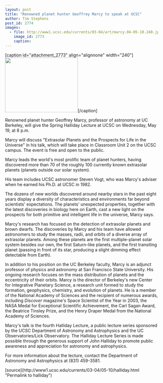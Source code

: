 ```yaml
---
layout: post
title: "Renowned planet hunter Geoffrey Marcy to speak at UCSC"
author: Tim Stephens
post_id: 2774
images:
  - file: http://www1.ucsc.edu/currents/03-04/art/marcy.04-05-10.240.jpg
    image_id: 2773
    caption: 
---
```


[caption id="attachment_2773" align="alignnone" width="240"]<a href="http://localhost/mysite/wp-content/uploads/2004/05/marcy.04-05-10.240.jpg"><img class="size-full wp-image-2773" src="http://localhost/mysite/wp-content/uploads/2004/05/marcy.04-05-10.240.jpg" alt="" width="240" height="180" /></a>[/caption]
<p>
  Renowned planet hunter Geoffrey Marcy, professor of astronomy at UC Berkeley, will give the Spring Halliday Lecture at UCSC on Wednesday, May 19, at 8 p.m.<br>
</p>
<p>
  Marcy will discuss "Extrasolar Planets and the Prospects for Life in the Universe" in his talk, which will take place in Classroom Unit 2 on the UCSC campus. The event is free and open to the public.<br>
</p>
<p>
  Marcy leads the world's most prolific team of planet hunters, having discovered more than 70 of the roughly 100 currently known extrasolar planets (planets outside our solar system).
</p>
<p>
  His team includes UCSC astronomer Steven Vogt, who was Marcy's adviser when he earned his Ph.D. at UCSC in 1982.<br>
</p>
<p>
  The dozens of new worlds discovered around nearby stars in the past eight years display a diversity of characteristics and environments far beyond scientists' expectations. The planets' unexpected properties, together with the latest discoveries in biology here on Earth, cast a new light on the prospects for both primitive and intelligent life in the universe, Marcy says.<br>
</p>
<p>
  Marcy's research has focused on the detection of extrasolar planets and brown dwarfs. The discoveries by Marcy and his team have allowed astronomers to study the masses, radii, and orbits of a diverse array of extrasolar planets. Among these planets are the first multiple-planet solar system besides our own, the first Saturn-like planets, and the first transiting planet (passing in front of its star, producing a slight dimming effect detectable from Earth).<br>
</p>
<p>
  In addition to his position on the UC Berkeley faculty, Marcy is an adjunct professor of physics and astronomy at San Francisco State University. His ongoing research focuses on the mass distribution of planets and the eccentricity of their orbits. Marcy is the director of Berkeley's new Center for Integrative Planetary Science, a research unit formed to study the formation, geophysics, chemistry, and evolution of planets. He is a member of the National Academy of Sciences and the recipient of numerous awards, including <i>Discover</i> magazine's Space Scientist of the Year in 2003, the NASA Medal for Exceptional Scientific Achievement, the Carl Sagan Award, the Beatrice Tinsley Prize, and the Henry Draper Medal from the National Academy of Sciences.<br>
</p>
<p>
  Marcy's talk is the fourth Halliday Lecture, a public lecture series sponsored by the UCSC Department of Astronomy and Astrophysics and the UC Observatories/Lick Observatory. The Halliday Lecture Series is made possible through the generous support of John Halliday to promote public awareness and appreciation for astronomy and astrophysics.
</p>
<p>
  For more information about the lecture, contact the Department of Astronomy and Astrophysics at (831) 459-3581.<br>
</p>
[source](http://www1.ucsc.edu/currents/03-04/05-10/halliday.html "Permalink to halliday")
